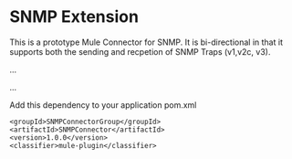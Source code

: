 # SNMP Extension

This is a prototype Mule Connector for SNMP. It is bi-directional in that it supports both the sending and recpetion of SNMP Traps (v1,v2c, v3).




...


...


Add this dependency to your application pom.xml

```
<groupId>SNMPConnectorGroup</groupId>
<artifactId>SNMPConnector</artifactId>
<version>1.0.0</version>
<classifier>mule-plugin</classifier>
```
